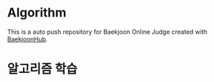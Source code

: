 # Algorithm
This is a auto push repository for Baekjoon Online Judge created with [BaekjoonHub](https://github.com/BaekjoonHub/BaekjoonHub).

# 알고리즘 학습
